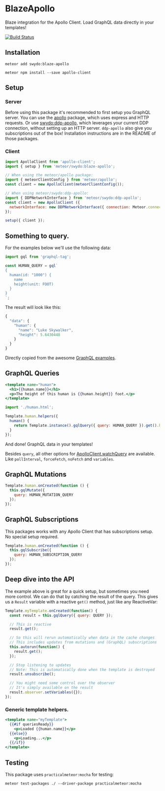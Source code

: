 # BlazeApollo
Blaze integration for the Apollo Client. Load GraphQL data directly in your templates!

[![Build Status](https://travis-ci.org/Swydo/blaze-apollo.svg?branch=master)](https://travis-ci.org/Swydo/blaze-apollo)

## Installation
```
meteor add swydo:blaze-apollo
```

```
meteor npm install --save apollo-client
```

## Setup

### Server
Before using this package it's recommended to first setup you GraphQL server.
You can use the [apollo](https://github.com/apollostack/meteor-integration) package, which uses express and HTTP requests. Or use [swydo:ddp-apollo](https://github.com/Swydo/ddp-apollo), which leverages your current DDP connection, without setting up an HTTP server. `ddp-apollo` also give you subscriptions out of the box! Installation instructions are in the README of those packages.

### Client
```javascript
import ApolloClient from 'apollo-client';
import { setup } from 'meteor/swydo:blaze-apollo';

// When using the meteor/apollo package:
import { meteorClientConfig } from 'meteor/apollo';
const client = new ApolloClient(meteorClientConfig());

// When using meteor/swydo:ddp-apollo:
import { DDPNetworkInterface } from 'meteor/swydo:ddp-apollo';
const client = new ApolloClient ({
  networkInterface: new DDPNetworkInterface({ connection: Meteor.connection })
});

setup({ client });
```

## Something to query.
For the examples below we'll use the following data:

```javascript
import gql from 'graphql-tag';

const HUMAN_QUERY = gql`
{
  human(id: "1000") {
    name
    height(unit: FOOT)
  }
}
`;
```
The result will look like this:
```javascript
{
  "data": {
    "human": {
      "name": "Luke Skywalker",
      "height": 5.6430448
    }
  }
}
```
Directly copied from the awesome [GraphQL examples](http://graphql.org/learn/queries/).

## GraphQL Queries

```handlebars
<template name="human">
  <h1>{{human.name}}</h1>
  <p>The height of this human is {{human.height}} foot.</p>
</template>
```

```javascript
import './human.html';

Template.human.helpers({
  human() {
    return Template.instance().gqlQuery({ query: HUMAN_QUERY }).get().human;
  }
});
```
And done! GraphQL data in your templates!

Besides `query`, all other options for [ApolloClient.watchQuery](http://dev.apollodata.com/core/apollo-client-api.html#ApolloClient.watchQuery) are available. Like `pollInterval`, `forceFetch`, `noFetch` and `variables`.

## GraphQL Mutations
```javascript
Template.human.onCreated(function () {
  this.gqlMutate({
    query: HUMAN_MUTATION_QUERY
  });
});
```

## GraphQL Subscriptions
This packages works with any Apollo Client that has subscriptions setup. No special setup required.

```javascript
Template.human.onCreated(function () {
  this.gqlSubscribe({
    query: HUMAN_SUBSCRIPTION_QUERY
  });
});
```

## Deep dive into the API
The example above is great for a quick setup, but sometimes you need more control. We can do that by catching the result of the query. This gives us a `Result` variable with a reactive `get()` method, just like any ReactiveVar:

```javascript
Template.myTemplate.onCreated(function() {
  const result = this.gqlQuery({ query: QUERY });

  // This is reactive
  result.get();

  // So this will rerun automatically when data in the cache changes
  // This includes updates from mutations and (GraphQL) subscriptions
  this.autorun(function() {
    result.get();
  });

  // Stop listening to updates
  // Note: This is automatically done when the template is destroyed
  result.unsubscribe();

  // You might need some control over the observer
  // It's simply available on the result
  result.observer.setVariables({});
});
```
### Generic template helpers.
```handlebars
<template name="myTemplate">
  {{#if queriesReady}}
    <p>Loaded {{human.name}}</p>
  {{else}}
    <p>Loading...</p>
  {{/if}}
</template>
```

## Testing
This package uses `practicalmeteor:mocha` for testing:

```
meteor test-packages ./ --driver-package practicalmeteor:mocha
```
